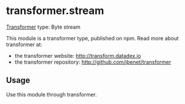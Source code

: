 # transformer.stream

[Transformer](http://github.com/jbenet/transformer) type: Byte stream

This module is a transformer type, published on npm. Read more about transformer at:

- the transformer website: <http://transform.datadex.io>
- the transformer repository: <http://github.com/jbenet/transformer>

## Usage

Use this module through transformer.


